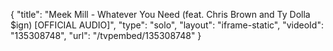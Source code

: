 {
    "title": "Meek Mill - Whatever You Need (feat. Chris Brown and Ty Dolla $ign) [OFFICIAL AUDIO]",
    "type": "solo",
    "layout": "iframe-static",
    "videoId": "135308748",
    "url": "\/tvpembed\/135308748"
}